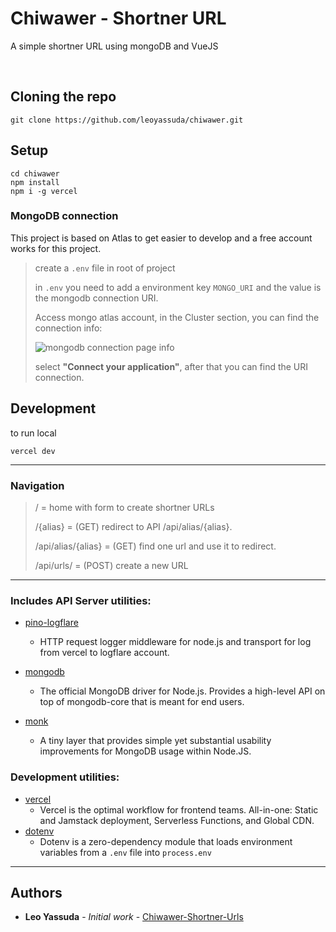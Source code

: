 # Chiwawer - Shortner URL

A simple shortner URL using mongoDB and VueJS

<br/>

## Cloning the repo

```
git clone https://github.com/leoyassuda/chiwawer.git
```

## Setup

```
cd chiwawer
npm install
npm i -g vercel
```

### MongoDB connection

This project is based on Atlas to get easier to develop and a free account works for this project.

> create a `.env` file in root of project
>
> in `.env` you need to add a environment key `MONGO_URI` and the value is the mongodb connection URI.
>
> Access mongo atlas account, in the Cluster section, you can find the connection info:
>
> ![mongodb connection page info](https://dev-to-uploads.s3.amazonaws.com/i/spq87e95v0abgndh4nj1.png "Info mongodb connection")
>
> select **"Connect your application"**, after that you can find the URI connection.

## Development

to run local

```
vercel dev
```

---

### Navigation

> / = home with form to create shortner URLs
>
> /{alias} = (GET) redirect to API /api/alias/{alias}.
>
> /api/alias/{alias} = (GET) find one url and use it to redirect.
>
> /api/urls/ = (POST) create a new URL

---

### Includes API Server utilities:

- [pino-logflare](https://www.npmjs.com/package/pino-logflare)

  - HTTP request logger middleware for node.js and transport for log from vercel to logflare account.

- [mongodb](https://www.npmjs.com/package/mongodb)
  - The official MongoDB driver for Node.js. Provides a high-level API on top of mongodb-core that is meant for end users.
- [monk](https://www.npmjs.com/package/monk)
  - A tiny layer that provides simple yet substantial usability improvements for MongoDB usage within Node.JS.

### Development utilities:

- [vercel](https://www.npmjs.com/package/vercel)
  - Vercel is the optimal workflow for frontend teams. All-in-one: Static and Jamstack deployment, Serverless Functions, and Global CDN.
- [dotenv](https://www.npmjs.com/package/dotenv)
  - Dotenv is a zero-dependency module that loads environment variables from a `.env` file into `process.env`

---

## Authors

- **Leo Yassuda** - _Initial work_ - [Chiwawer-Shortner-Urls](https://github.com/leoyassuda/chiwawer)
